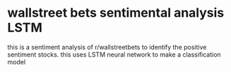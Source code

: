 # wallstreet bets sentimental analysis LSTM
 this is a sentiment analysis of r/wallstreetbets to identify the positive sentiment stocks. this uses LSTM neural network to make a classification model
